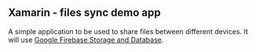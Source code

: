 ## Xamarin - files sync demo app

A simple application to be used to share files between different devices. It will use [Google Firebase Storage and Database](https://console.firebase.google.com/). 
